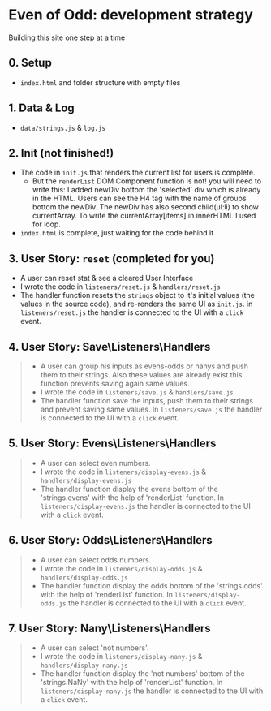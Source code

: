 # Even of Odd: development strategy

Building this site one step at a time

## 0. Setup

- `index.html` and folder structure with empty files

## 1. Data & Log

- `data/strings.js` & `log.js`

## 2. Init (not finished!)

- The code in `init.js` that renders the current list for users is complete.
  - But the `renderList` DOM Component function is not! you will need to write this: I added newDiv bottom the 'selected' div which is already in the HTML.
    Users can see the H4 tag with the name of groups bottom the newDiv. The newDiv has also second child(ul:li) to show currentArray. To write the currentArray[items] in innerHTML I used for loop.
- `index.html` is complete, just waiting for the code behind it

## 3. User Story: `reset` (completed for you)

- A user can reset stat & see a cleared User Interface
- I wrote the code in `listeners/reset.js` & `handlers/reset.js`
- The handler function resets the `strings` object to it's initial values (the values in the source code), and re-renders the same UI as `init.js`. in `listeners/reset.js` the handler is connected to the UI with a `click` event.

## 4. User Story: Save\Listeners\Handlers

> - A user can group his inputs as evens-odds or nanys and push them to their strings. Also these values are already exist this function prevents saving again same values.
> - I wrote the code in `listeners/save.js` & `handlers/save.js`
> - The handler function save the inputs, push them to their strings and prevent saving same values. In `listeners/save.js` the handler is connected to the UI with a `click` event.

## 5. User Story: Evens\Listeners\Handlers

> - A user can select even numbers.
> - I wrote the code in `listeners/display-evens.js` & `handlers/display-evens.js`
> - The handler function display the evens bottom of the 'strings.evens' with the help of 'renderList' function. In `listeners/display-evens.js` the handler is connected to the UI with a `click` event.

## 6. User Story: Odds\Listeners\Handlers

> - A user can select odds numbers.
> - I wrote the code in `listeners/display-odds.js` & `handlers/display-odds.js`
> - The handler function display the odds bottom of the 'strings.odds' with the help of 'renderList' function. In `listeners/display-odds.js` the handler is connected to the UI with a `click` event.

## 7. User Story: Nany\Listeners\Handlers

> - A user can select 'not numbers'.
> - I wrote the code in `listeners/display-nany.js` & `handlers/display-nany.js`
> - The handler function display the 'not numbers' bottom of the 'strings.NaNy' with the help of 'renderList' function. In `listeners/display-nany.js` the handler is connected to the UI with a `click` event.
